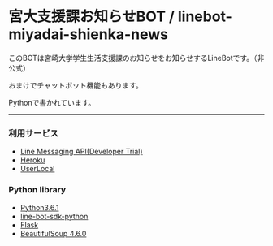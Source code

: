 # 宮大支援課お知らせBOT / linebot-miyadai-shienka-news

このBOTは宮崎大学学生生活支援課のお知らせをお知らせするLineBotです。（非公式）

おまけでチャットボット機能もあります。

Pythonで書かれています。

- - -

### 利用サービス
* [Line Messaging API(Developer Trial) ](https://business.line.me/ja/services/bot "https://business.line.me/ja/services/bot")
* [Heroku](https://heroku.com "https://heroku.com")
* [UserLocal](http://ai.userlocal.jp/document/free/top/ "http://ai.userlocal.jp/document/free/top/")

### Python library
* [Python3.6.1](https://www.python.org "https://www.python.org")
* [line-bot-sdk-python](https://github.com/line/line-bot-sdk-python "https://github.com/line/line-bot-sdk-python")
* [Flask](http://flask.pocoo.org "http://flask.pocoo.org")
* [BeautifulSoup 4.6.0](https://www.crummy.com/software/BeautifulSoup/ "https://www.crummy.com/software/BeautifulSoup/")
